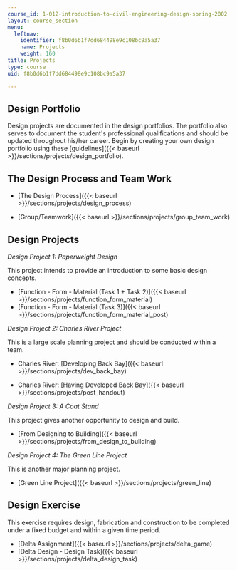 ```yaml
---
course_id: 1-012-introduction-to-civil-engineering-design-spring-2002
layout: course_section
menu:
  leftnav:
    identifier: f8b0d6b1f7dd684498e9c108bc9a5a37
    name: Projects
    weight: 160
title: Projects
type: course
uid: f8b0d6b1f7dd684498e9c108bc9a5a37

---
```


Design Portfolio
----------------

Design projects are documented in the design portfolios. The portfolio also serves to document the student's professional qualifications and should be updated throughout his/her career. Begin by creating your own design portfolio using these [guidelines]({{< baseurl >}}/sections/projects/design_portfolio).

The Design Process and Team Work
--------------------------------

*   [The Design Process]({{< baseurl >}}/sections/projects/design_process)
    
*   [Group/Teamwork]({{< baseurl >}}/sections/projects/group_team_work)

Design Projects
---------------

_Design Project 1: Paperweight Design_

This project intends to provide an introduction to some basic design concepts.

*   [Function - Form - Material (Task 1 + Task 2)]({{< baseurl >}}/sections/projects/function_form_material)
*   [Function - Form - Material (Task 3)]({{< baseurl >}}/sections/projects/function_form_material_post)

_Design Project 2: Charles River Project_

This is a large scale planning project and should be conducted within a team.

*   Charles River: [Developing Back Bay]({{< baseurl >}}/sections/projects/dev_back_bay)
    
*   Charles River: [Having Developed Back Bay]({{< baseurl >}}/sections/projects/post_handout)

_Design Project 3: A Coat Stand_

This project gives another opportunity to design and build.

*   [From Designing to Building]({{< baseurl >}}/sections/projects/from_design_to_building)

_Design Project 4: The Green Line Project_

This is another major planning project.

*   [Green Line Project]({{< baseurl >}}/sections/projects/green_line)

Design Exercise
---------------

This exercise requires design, fabrication and construction to be completed under a fixed budget and within a given time period.

*   [Delta Assignment]({{< baseurl >}}/sections/projects/delta_game)
*   [Delta Design - Design Task]({{< baseurl >}}/sections/projects/delta_design_task)
